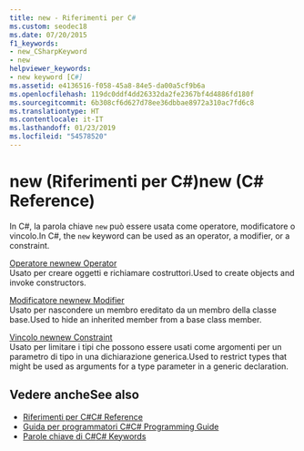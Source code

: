 ```yaml
---
title: new - Riferimenti per C#
ms.custom: seodec18
ms.date: 07/20/2015
f1_keywords:
- new_CSharpKeyword
- new
helpviewer_keywords:
- new keyword [C#]
ms.assetid: e4136516-f058-45a8-84e5-da00a5cf9b6a
ms.openlocfilehash: 119dc0ddf4dd26332da2fe2367bf4d4886fd180f
ms.sourcegitcommit: 6b308cf6d627d78ee36dbbae8972a310ac7fd6c8
ms.translationtype: HT
ms.contentlocale: it-IT
ms.lasthandoff: 01/23/2019
ms.locfileid: "54578520"
---
```

# <a name="new-c-reference"></a><span data-ttu-id="0f073-102">new (Riferimenti per C#)</span><span class="sxs-lookup"><span data-stu-id="0f073-102">new (C# Reference)</span></span>
<span data-ttu-id="0f073-103">In C#, la parola chiave `new` può essere usata come operatore, modificatore o vincolo.</span><span class="sxs-lookup"><span data-stu-id="0f073-103">In C#, the `new` keyword can be used as an operator, a modifier, or a constraint.</span></span>  
  
 [<span data-ttu-id="0f073-104">Operatore new</span><span class="sxs-lookup"><span data-stu-id="0f073-104">new Operator</span></span>](../../../csharp/language-reference/keywords/new-operator.md)  
 <span data-ttu-id="0f073-105">Usato per creare oggetti e richiamare costruttori.</span><span class="sxs-lookup"><span data-stu-id="0f073-105">Used to create objects and invoke constructors.</span></span>  
  
 [<span data-ttu-id="0f073-106">Modificatore new</span><span class="sxs-lookup"><span data-stu-id="0f073-106">new Modifier</span></span>](../../../csharp/language-reference/keywords/new-modifier.md)  
 <span data-ttu-id="0f073-107">Usato per nascondere un membro ereditato da un membro della classe base.</span><span class="sxs-lookup"><span data-stu-id="0f073-107">Used to hide an inherited member from a base class member.</span></span>  
  
 [<span data-ttu-id="0f073-108">Vincolo new</span><span class="sxs-lookup"><span data-stu-id="0f073-108">new Constraint</span></span>](../../../csharp/language-reference/keywords/new-constraint.md)  
 <span data-ttu-id="0f073-109">Usato per limitare i tipi che possono essere usati come argomenti per un parametro di tipo in una dichiarazione generica.</span><span class="sxs-lookup"><span data-stu-id="0f073-109">Used to restrict types that might be used as arguments for a type parameter in a generic declaration.</span></span>  
  
## <a name="see-also"></a><span data-ttu-id="0f073-110">Vedere anche</span><span class="sxs-lookup"><span data-stu-id="0f073-110">See also</span></span>

- [<span data-ttu-id="0f073-111">Riferimenti per C#</span><span class="sxs-lookup"><span data-stu-id="0f073-111">C# Reference</span></span>](../../../csharp/language-reference/index.md)
- [<span data-ttu-id="0f073-112">Guida per programmatori C#</span><span class="sxs-lookup"><span data-stu-id="0f073-112">C# Programming Guide</span></span>](../../../csharp/programming-guide/index.md)
- [<span data-ttu-id="0f073-113">Parole chiave di C#</span><span class="sxs-lookup"><span data-stu-id="0f073-113">C# Keywords</span></span>](../../../csharp/language-reference/keywords/index.md)

